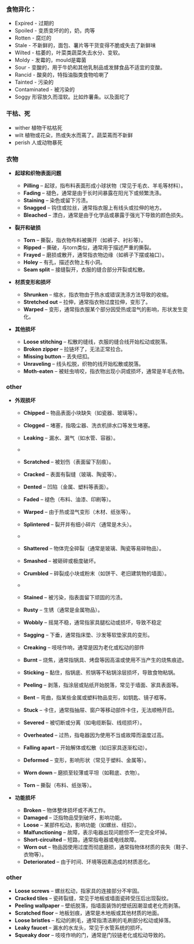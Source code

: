 ### 食物异化：
- Expired - 过期的
- Spoiled - 变质变坏的的，奶，肉等
- Rotten - 腐烂的
- Stale - 不新鲜的，面包、薯片等干货变得不脆或失去了新鲜味
- Wilted - 枯萎的，叶菜类蔬菜失去水分、变软。
- Moldy - 发霉的，mould是霉菌
- Sour - 变酸的，用于牛奶和其他乳制品或发酵食品不适宜的变酸。
- Rancid - 酸臭的，特指油脂类食物哈喇了
- Tainted - 污染的
- Contaminated - 被污染的
- Soggy 形容放久而湿软。比如炸薯条。以及面坨了

### 干枯、死
- wither 植物干枯枯死
- wilt 植物或花朵，热或失水而蔫了。蔬菜蔫而不新鲜
- perish 人或动物暴死

### 衣物 
- **起球和织物表面问题**
   - **Pilling** – 起球，指布料表面形成小球状物（常见于毛衣、羊毛等材料）。
   - **Fading** – 褪色，通常是由于长时间暴露在阳光下或频繁洗涤。
   - **Staining** – 染色或留下污渍。
   - **Snagged** – 钩住或拉丝，通常指衣服上有线头或拉伸的地方。
   - **Bleached** – 漂白，通常是由于化学品或暴露于强光下导致的颜色损失。

- **裂开和破损**
   - **Torn** – 撕裂，指衣物布料被撕开（如裤子、衬衫等）。
   - **Ripped** – 撕破，与torn类似，通常用于描述严重的撕裂。
   - **Frayed** – 磨损或散开，通常指衣物边缘（如裤子下摆或袖口）。
   - **Holey** – 有孔，描述衣物上有小洞。
   - **Seam split** – 接缝裂开，衣服的缝合部分开裂或松散。
   
- **材质变形和损坏**
   - **Shrunken** – 缩水，指衣物由于热水或错误洗涤方法导致的收缩。
   - **Stretched out** – 拉伸，通常指衣物过度拉伸，变形了。
   - **Warped** – 变形，通常指衣服某个部分因受热或湿气的影响，形状发生变化。

- **其他损坏**
   - **Loose stitching** – 松散的缝线，衣服的缝合线开始松动或脱落。
   - **Broken zipper** – 拉链坏了，无法正常拉合。
   - **Missing button** – 丢失纽扣。
   - **Unraveling** – 线头松脱，织物的线开始松散或脱落。
   - **Moth-eaten** – 被蛀虫啃咬，指衣物出现小洞或损坏，通常是羊毛衣物。

### other
- **外观损坏** 
   - **Chipped** – 物品表面小块缺失（如瓷器、玻璃等）。
   - **Clogged** – 堵塞，指吸尘器、洗衣机排水口等发生堵塞。 
   - **Leaking** – 漏水、漏气（如水管、容器）。
   -
   - **Scratched** – 被划伤（表面留下刮痕）。   
   - **Cracked** – 表面有裂缝（玻璃、陶瓷等）。
   - **Dented** – 凹陷（金属、塑料等表面）。
   - **Faded** – 褪色（布料、油漆、印刷等）。
   - **Warped** – 由于热或湿气变形（木材、纸张等）。
   - **Splintered** – 裂开并有细小碎片（通常是木头）。
   -
   - **Shattered** – 物体完全碎裂（通常是玻璃、陶瓷等易碎物品）。
   - **Smashed** – 被砸碎或极度破坏。
   - **Crumbled** – 碎裂成小块或粉末（如饼干、老旧建筑物的墙面）。
   -
   - **Stained** – 被污染，指表面留下顽固的污渍。
   - **Rusty** – 生锈（通常是金属物品）。
   - **Wobbly** – 摇晃不稳，通常指家具腿松动或损坏，导致不稳定
   - **Sagging** – 下垂，通常指床垫、沙发等软垫家具的变形。
   - **Creaking** – 吱吱作响，通常是因为老化或松动的部件 
   - **Burnt** – 烧焦，通常指锅具、烤盘等因高温或使用不当产生的烧焦痕迹。 
   - **Sticking** – 黏住，指锅底、煎锅等不粘锅涂层损坏，导致食物粘锅。  
   - **Peeling** – 剥落，指涂层或贴纸开始脱落，常见于墙面、家具表面等。 
   - **Bent** – 弯曲，指某些金属或塑料物品变形，如钥匙、镜子框等。
   - **Stuck** – 卡住，通常指抽屉、窗户等移动部件卡住，无法顺畅开启。

   - **Severed** – 被切断或分离（如电缆断裂、线缆损坏）。
   - **Overheated** – 过热，指电器因为使用不当或故障而温度过高。
   - **Falling apart** – 开始解体或松散（如旧家具逐渐松动）。
   - **Deformed** – 变形，影响形状（常见于塑料、金属等）。
   - **Worn down** – 磨损至较薄或平坦（如鞋底、衣物）。
   - **Torn** – 撕裂（布料、纸张等）。
     
- **功能损坏**
   - **Broken** – 物体整体损坏或不再工作。
   - **Damaged** – 泛指物品受到破坏，影响功能。
   - **Loose** – 某部件松动，影响功能（如螺丝、纽扣）。
   - **Malfunctioning** – 故障，表示电器出现问题但不一定完全坏掉。
   - **Short-circuited** – 短路，通常指电器或电线故障。
   - **Worn out** – 物品因使用过度而彻底磨损，通常指物体材质的丧失（鞋子、衣物等）。
   - **Deteriorated** – 由于时间、环境等因素造成的材质恶化。
 
### other
   - **Loose screws** – 螺丝松动，指家具的连接部分不牢固。
   - **Cracked tiles** – 瓷砖裂缝，常见于地板或墙面瓷砖受压后出现裂纹。
   - **Peeling wallpaper** – 壁纸脱落，指墙面装饰的壁纸因潮湿或老化而剥落。
   - **Scratched floor** – 地板划痕，通常是木地板或其他材质的地面。
   - **Loose bristles** – 松动的刷毛，通常指清洁刷的毛刷部分松动或掉落。
   - **Leaky faucet** – 漏水的水龙头，常见于水管系统的损坏。
   - **Squeaky door** – 吱吱作响的门，通常是门铰链老化或松动导致的。

